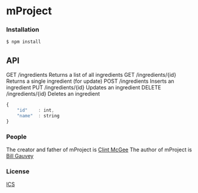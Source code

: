 mProject
========

### Installation

```bash
$ npm install
```


## API

GET /ingredients                    Returns a list of all ingredients
GET /ingredients/{id}               Returns a single ingredient (for update)
POST /ingredients                   Inserts an ingredient
PUT /ingredients/{id}               Updates an ingredient
DELETE /ingredients/{id}            Deletes an ingredient

```js
{
    "id"    : int,
    "name"  : string
}
```

### People

The creator and father of mProject is [Clint McGee]()
The author of mProject is [Bill Gauvey](https://github.com/bgauvey) 

### License

  [ICS](LICENSE)
